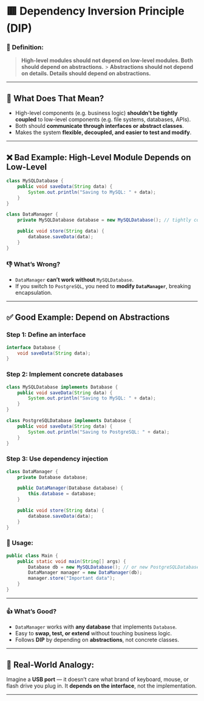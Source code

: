 # 🟥 Dependency Inversion Principle (DIP)

### 🔹 **Definition:**

> **High-level modules should not depend on low-level modules. Both should depend on abstractions.** > **Abstractions should not depend on details. Details should depend on abstractions.**

---

## 🔸 What Does That Mean?

- High-level components (e.g. business logic) **shouldn't be tightly coupled** to low-level components (e.g. file systems, databases, APIs).
- Both should **communicate through interfaces or abstract classes**.
- Makes the system **flexible, decoupled, and easier to test and modify**.

---

## ❌ **Bad Example: High-Level Module Depends on Low-Level**

```java
class MySQLDatabase {
    public void saveData(String data) {
        System.out.println("Saving to MySQL: " + data);
    }
}

class DataManager {
    private MySQLDatabase database = new MySQLDatabase(); // tightly coupled

    public void store(String data) {
        database.saveData(data);
    }
}
```

### 👎 What’s Wrong?

- `DataManager` **can’t work without** `MySQLDatabase`.
- If you switch to `PostgreSQL`, you need to **modify `DataManager`**, breaking encapsulation.

---

## ✅ **Good Example: Depend on Abstractions**

### Step 1: Define an interface

```java
interface Database {
    void saveData(String data);
}
```

### Step 2: Implement concrete databases

```java
class MySQLDatabase implements Database {
    public void saveData(String data) {
        System.out.println("Saving to MySQL: " + data);
    }
}

class PostgreSQLDatabase implements Database {
    public void saveData(String data) {
        System.out.println("Saving to PostgreSQL: " + data);
    }
}
```

### Step 3: Use dependency injection

```java
class DataManager {
    private Database database;

    public DataManager(Database database) {
        this.database = database;
    }

    public void store(String data) {
        database.saveData(data);
    }
}
```

### 🔧 Usage:

```java
public class Main {
    public static void main(String[] args) {
        Database db = new MySQLDatabase(); // or new PostgreSQLDatabase()
        DataManager manager = new DataManager(db);
        manager.store("Important data");
    }
}
```

---

### 👍 What’s Good?

- `DataManager` works with **any database** that implements `Database`.
- Easy to **swap, test, or extend** without touching business logic.
- Follows **DIP** by depending on **abstractions**, not concrete classes.

---

## 🔸 Real-World Analogy:

Imagine a **USB port** — it doesn’t care what brand of keyboard, mouse, or flash drive you plug in.
It **depends on the interface**, not the implementation.

---
